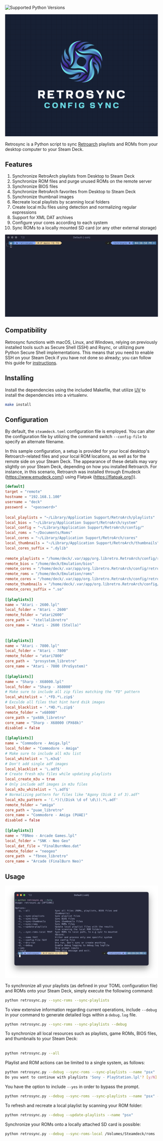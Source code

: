 ![Supported Python Versions](https://img.shields.io/pypi/pyversions/rich/13.2.0)


![Logo](https://github.com/optixx/retrosync/raw/main/assets/img/logo.png)

Retrosync is a Python script to sync [Retroarch](https://retroarch.com) playlists and ROMs from your desktop computer to your Steam Deck.


## Features
1. Synchronize RetroArch playlists from Desktop to Steam Deck
2. Synchronize ROM files and purge unused ROMs on the remote server
3. Synchronize BIOS files
4. Synchronize RetroArch favorites from Desktop to Steam Deck
5. Synchronize thumbnail images
6. Recreate local playlists by scanning local folders
7. Create local m3u files using detection and normalizing regular expressions
8. Support for XML DAT archives
9. Configure your cores according to each system
10. Sync ROMs to a locally mounted SD card (or any other external storage)


![Demo](https://github.com/optixx/retrosync/raw/main/assets/img/demo.gif)

## Compatibility

 Retrosync functions with macOS, Linux, and Windows, relying on previously installed tools such as Secure Shell (SSH) and Rsync, or utilizing pure Python Secure Shell implementations. This means that you need to enable SSH on your Steam Deck if you have not done so already; you can follow this guide for [instructions](https://shendrick.net/Gaming/2022/05/30/sshonsteamdeck.html).


## Installing

Install the dependencies using the included Makefile, that utilize [UV](https://github.com/astral-sh/uv) to install the dependencies into a virtualenv.

```sh
make install
```

## Configuration

 By default, the `steamdeck.toml` configuration file is employed. You can alter the configuration file by utilizing the command switch `--config-file` to specify an alternate filename.

In this sample configuration, a setup is provided for your local desktop's Retroarch-related files and your local ROM locations, as well as for the remote side on your Steam Deck. The appearance of these details may vary slightly on your Steam Deck, depending on how you installed Retroarch. For instance, in this scenario, Retroarch was installed through Emudeck (<https://www.emudeck.com/>) using Flatpak (<https://flatpak.org/>)).
```toml
[default]
target = "remote"
hostname = "192.168.1.100"
username = "deck"
password =  "<password>"

local_playlists = "~/Library/Application Support/RetroArch/playlists"
local_bios = "~/Library/Application Support/RetroArch/system"
local_config = "~/Library/Application Support/RetroArch/config/"
local_roms = "~/Documents/Roms"
local_cores = "~/Library/Application Support/RetroArch/cores"
local_thumbnails = "~/Library/Application Support/RetroArch/thumbnails"
local_cores_suffix = ".dylib"

remote_playlists = "/home/deck/.var/app/org.libretro.RetroArch/config/retroarch/playlists"
remote_bios = "/home/deck/Emulation/bios"
remote_cores = "/home/deck/.var/app/org.libretro.RetroArch/config/retroarch/config"
remote_roms = "/home/deck/Emulation/roms"
remote_cores = "/home/deck/.var/app/org.libretro.RetroArch/config/retroarch/cores"
remote_thumbnails = "/home/deck/.var/app/org.libretro.RetroArch/config/retroarch/thumbnails"
remote_cores_suffix = ".so"

[[playlists]]
name = "Atari - 2600.lpl"
local_folder = "Atari - 2600"
remote_folder = "atari2600"
core_path =  "stellalibretro"
core_name = "Atari - 2600 (Stella)"


[[playlists]]
name = "Atari - 7800.lpl"
local_folder = "Atari - 7800"
remote_folder = "atari7800"
core_path =  "prosystem_libretro"
core_name = "Atari - 7800 (ProSystem)"

[[playlists]]
name = "Sharp - X68000.lpl"
local_folder = "Sharp - X68000"
# Make sure to include all zip files matching the "FD" pattern
local_whitelist = '.*FD.*\.zip$'
# Exculde all files that hint hard dsik images
local_blacklist = '.*HD.*\.zip$'
remote_folder = "x68000"
core_path = "px68k_libretro"
core_name = "Sharp - X68000 (PX68k)"
disabled = false

[[playlists]]
name = "Commodore - Amiga.lpl"
local_folder = "Commodore - Amiga"
# Make sure to include all m3u list
local_whitelist = '\.m3u$'
# Don't add single adf images
local_blacklist = '\.adf$'
# Create fresh m3u files while updating playlists
local_create_m3u = true
# Only include adf images in m3u files
local_m3u_whitelist = '\.adf$'
# Normalizing pattern for files like "Agony (Disk 1 of 3).adf"
local_m3u_pattern = '(.*)(\(Disk \d of \d\)).*\.adf'
remote_folder = "amiga"
core_path = "puae_libretro"
core_name = "Commodore - Amiga (PUAE)"
disabled = false

[[playlists]]
name = "FBNeo - Arcade Games.lpl"
local_folder = "SNK - Neo Geo"
local_dat_file = "FinalBurnNeo.dat"
remote_folder = "neogeo"
core_path  = "fbneo_libretro"
core_name = "Arcade (FinalBurn Neo)"

```

## Usage



![Usage](https://github.com/optixx/retrosync/raw/main/assets/img/usage.png)

 To synchronize all your playlists (as defined in your TOML configuration file) and ROMs onto your Steam Deck, simply execute the following command:

```sh
python retrosync.py --sync-roms --sync-playlists
```

 To view extensive information regarding current operations, include `--debug` in your command to generate detailed logs within a `debug.log` file.

```sh
python retrosync.py --sync-roms --sync-playlists --debug
```

 To synchronize all local resources such as playlists, game ROMs, BIOS files, and thumbnails to your Steam Deck:

```sh

python retrosync.py --all
```

 Playlist and ROM actions can be limited to a single system, as follows:

```sh
python retrosync.py --debug --sync-roms --sync-playlists --name "psx"
Do you want to continue with playlists 'Sony - PlayStation.lpl'? [y/N]:
```

 You have the option to include `--yes` in order to bypass the prompt.

```sh
python retrosync.py --debug --sync-roms --sync-playlists --name "psx" --yes
```

 To refresh and recreate a local playlist by scanning your ROM folder:

```sh
python retrosync.py --debug --update-playlists --name "psx"
```

 Synchronize your ROMs onto a locally attached SD card is possible:

```sh
python retrosync.py --debug --sync-roms-local /Volumes/Steamdeck/roms
```
